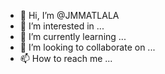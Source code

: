- 👋 Hi, I’m @JMMATLALA
- 👀 I’m interested in ...
- 🌱 I’m currently learning ...
- 💞️ I’m looking to collaborate on ...
- 📫 How to reach me ...

<!---
JMMATLALA/JMMATLALA is a ✨ special ✨ repository because its `README.md` (this file) appears on your GitHub profile.
You can click the Preview link to take a look at your changes.
--->
